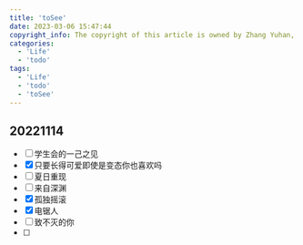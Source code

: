 ```yaml
---
title: 'toSee'
date: 2023-03-06 15:47:44
copyright_info: The copyright of this article is owned by Zhang Yuhan, and it follows the CC BY-NC-SA 4.0 agreement. For reprinting, please attach the original source link and this statement
categories: 
  - 'Life'
  - 'todo'
tags: 
  - 'Life'
  - 'todo'
  - 'toSee'
---
```

## 20221114
- [ ] 学生会的一己之见
- [x] 只要长得可爱即使是变态你也喜欢吗
- [ ] 夏日重现
- [ ] 来自深渊
- [x] 孤独摇滚
- [x] 电锯人
- [ ] 致不灭的你
- [ ] 
